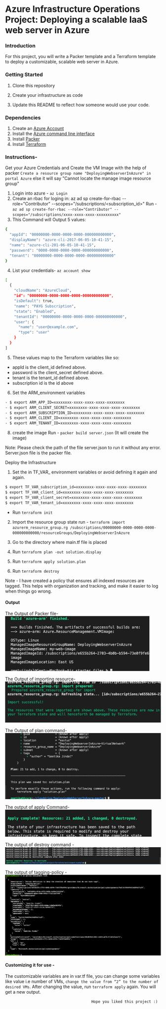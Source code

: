 # Azure Infrastructure Operations Project: Deploying a scalable IaaS web server in Azure

### Introduction
For this project, you will write a Packer template and a Terraform template to deploy a customizable, scalable web server in Azure.

### Getting Started
1. Clone this repository

2. Create your infrastructure as code

3. Update this README to reflect how someone would use your code.

### Dependencies
1. Create an [Azure Account](https://portal.azure.com)
2. Install the [Azure command line interface](https://docs.microsoft.com/en-us/cli/azure/install-azure-cli?view=azure-cli-latest)
3. Install [Packer](https://www.packer.io/downloads)
4. Install [Terraform](https://www.terraform.io/downloads.html)

### Instructions-

Get your Azure Credentials and Create the VM Image with the help of packer
``Create a resource group name "DeployingWebserverInAzure" in portal Azure`` else it will say "Cannot locate the manage image resource group"

1. Login into azure - `az Login`
2. Create an rbac for loging in: az ad sp create-for-rbac --role="Contributor" --scopes="/subscriptions/<subscription_id>"
Run -   `az ad sp create-for-rbac --role="Contributor" --scopes="/subscriptions/xxxx-xxxx-xxxx-xxxxxxxxxx"`
3. This Command will Output 5 values:

```sh
{
  "appId": "00000000-0000-0000-0000-000000000000",
  "displayName": "azure-cli-2017-06-05-10-41-15",
  "name": "azure-cli-201-06-05-10-41-15",
  "password": "0000-0000-0000-0000-000000000000",
  "tenant": "00000000-0000-0000-0000-000000000000"
}
```

4. List your credentials- `az account show`

```sh
[
  {
    "cloudName": "AzureCloud",
    "id": "00000000-0000-0000-0000-000000000000",
    "isDefault": true,
    "name": "PAYG Subscription",
    "state": "Enabled",
    "tenantId": "00000000-0000-0000-0000-000000000000",
    "user": {
      "name": "user@example.com",
      "type": "user"
    }
  }
]
```


5. These values map to the Terraform variables like so:

- appId is the client_id defined above.
- password is the client_secret defined above.
- tenant is the tenant_id defined above.
- subscription id is the id above

6. Set the ARM_environment variables

```sh
- $ export ARM_APP_ID=xxxxxxxx-xxxx-xxxx-xxxx-xxxxxxxx
- $ export ARM_CLIENT_SECRET=xxxxxxxx-xxxx-xxxx-xxxx-xxxxxxxx
- $ export ARM_SUBSCRIPTION_ID=xxxxxxxx-xxxx-xxxx-xxxx-xxxxxxxx
- $ export ARM_CLIENT_ID=xxxxxxxx-xxxx-xxxx-xxxx-xxxxxxxx
- $ export ARM_TENANT_ID=xxxxxxxx-xxxx-xxxx-xxxx-xxxxxxxx
```

8. create the image
Run -  `packer build server.json`
(It will create the image)

Note: Please check the path of the file server.json to run it without any error. Server.json file is the packer file.

Deploy the Infrastructure


1. Set the in TF_VAR_ environment variables or avoid defining it again and again.
```sh
$ export TF_VAR_subscription_id=xxxxxxxx-xxxx-xxxx-xxxx-xxxxxxxx
$ export TF_VAR_client_id=xxxxxxxx-xxxx-xxxx-xxxx-xxxxxxxx
$ export TF_VAR_client_secret=xxxxxxxx-xxxx-xxxx-xxxx-xxxxxxxx
$ export TF_VAR_tenant_id=xxxxxxxx-xxxx-xxxx-xxxx-xxxxxxxx
```

- Run `terraform init` 

2. Import the resource group state
run - `terraform import azurerm_resource_group.rg /subscriptions/00000000-0000-0000-0000-000000000000/resourceGroups/DeployingWebserverInAzure`

3. Go to the directory where main.tf file is placed

4. Run `terraform plan -out solution.display`

5. Run `terraform apply solution.plan`

6. Run `terraform destroy`


Note - I have created a policy that ensures all indexed resources are tagged. This  helps with organization and tracking, and make it easier to log when things go wrong.


#### Output

The Output of Packer file-<br />
<img src="/Images/packer.png">


The Output of importing resource-<br />
<img src="/Images/imported.png">


The Output of plan command-<br />
<img src="/Images/plan.png">


The output of apply Command-<br />
<img src="/Images/Apply.png">


The output of destroy command -<br />
<img src="/Images/destroy.png">


The output of tagging-policy -<br />
<img src="/tagging-policy output/tagging-policy.png">


#### Customizing it for use -

The customizable variables are in var.tf file, you can change some variables like value i.e number of VMs, `change the value from “2” to the number of desired VMs`. After changing the value, run `terraform apply` again. You will get a new output. 

                                           Hope you liked this project :)
